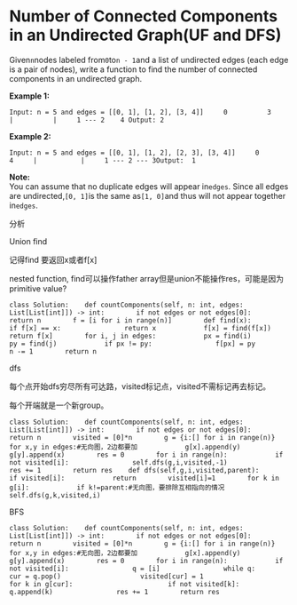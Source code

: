 # Number of Connected Components in an Undirected Graph\(UF and DFS\)

Given`n`nodes labeled from`0`to`n - 1`and a list of undirected edges \(each edge is a pair of nodes\), write a function to find the number of connected components in an undirected graph.

**Example 1:**

```text
Input: n = 5 and edges = [[0, 1], [1, 2], [3, 4]]     0          3     |          |     1 --- 2    4 Output: 2
```

**Example 2:**

```text
Input: n = 5 and edges = [[0, 1], [1, 2], [2, 3], [3, 4]]     0           4     |           |     1 --- 2 --- 3Output:  1
```

**Note:**  
You can assume that no duplicate edges will appear in`edges`. Since all edges are undirected,`[0, 1]`is the same as`[1, 0]`and thus will not appear together in`edges`.

分析

Union find

记得find 要返回x或者f\[x\]

nested function, find可以操作father array但是union不能操作res，可能是因为primitive value?

```text
class Solution:    def countComponents(self, n: int, edges: List[List[int]]) -> int:        if not edges or not edges[0]:            return n        f = [i for i in range(n)]        def find(x):            if f[x] == x:                return x            f[x] = find(f[x])            return f[x]        for i, j in edges:            px = find(i)            py = find(j)            if px != py:                f[px] = py                n -= 1        return n
```

dfs

每个点开始dfs穷尽所有可达路，visited标记点，visited不需标记再去标记。

每个开端就是一个新group。

```text
class Solution:    def countComponents(self, n: int, edges: List[List[int]]) -> int:        if not edges or not edges[0]:            return n        visited = [0]*n        g = {i:[] for i in range(n)}        for x,y in edges:#无向图，2边都要加            g[x].append(y)            g[y].append(x)        res = 0        for i in range(n):            if not visited[i]:                self.dfs(g,i,visited,-1)                res += 1        return res    def dfs(self,g,i,visited,parent):        if visited[i]:            return        visited[i]=1        for k in g[i]:            if k!=parent:#无向图，要排除互相指向的情况                self.dfs(g,k,visited,i)
```

BFS

```text
class Solution:    def countComponents(self, n: int, edges: List[List[int]]) -> int:        if not edges or not edges[0]:            return n        visited = [0]*n        g = {i:[] for i in range(n)}        for x,y in edges:#无向图，2边都要加            g[x].append(y)            g[y].append(x)        res = 0        for i in range(n):            if not visited[i]:                q = [i]                while q:                    cur = q.pop()                    visited[cur] = 1                    for k in g[cur]:                        if not visited[k]:                            q.append(k)                res += 1        return res
```


